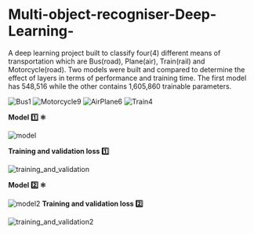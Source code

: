 # Multi-object-recogniser-Deep-Learning-
A deep learning project built to classify four(4) different means of transportation which are Bus(road), Plane(air), Train(rail) and  Motorcycle(road).
Two models were built and compared to determine the effect of layers in terms of performance and training time. The first model has  548,516 while the other contains 1,605,860 trainable parameters.

![Bus1](https://user-images.githubusercontent.com/72225471/171467327-9a9716e5-3ade-4734-9334-403858f30173.jpg)
![Motorcycle9](https://user-images.githubusercontent.com/72225471/171467411-3f7d41a2-47a3-4b5f-940e-8a5838637195.jpg)
![AirPlane6](https://user-images.githubusercontent.com/72225471/171469467-0a0e4077-0ff0-4c39-8877-ab9baf3828a9.jpg)
![Train4](https://user-images.githubusercontent.com/72225471/171467570-acd5518d-4331-4bd8-ad4f-fdf79b4f10c1.jpg)

**Model :one: :atom_symbol:**

![model](https://user-images.githubusercontent.com/72225471/171448004-513e0157-7efe-44aa-a7df-debecf442974.png)

**Training and validation loss :one:**

![training_and_validation](https://user-images.githubusercontent.com/72225471/171448102-991484f9-87fe-4873-99c9-ba1d91474a62.png)

**Model :two: :atom_symbol:**

![model2](https://user-images.githubusercontent.com/72225471/171448149-68cfc6d5-e00c-4690-a62b-afbeb5f03ec1.png)
**Training and validation loss 2️⃣**

![training_and_validation2](https://user-images.githubusercontent.com/72225471/171448177-8624840c-ae74-4814-a44c-86bd52871b53.png)


